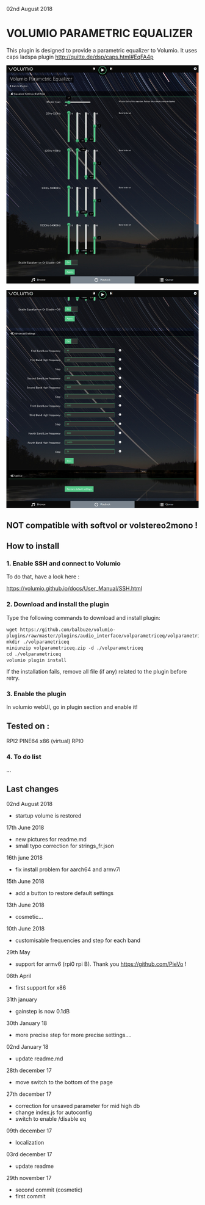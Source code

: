 02nd August 2018
#	VOLUMIO PARAMETRIC EQUALIZER

This plugin is designed to provide a parametric equalizer to Volumio.
It uses caps ladspa plugin
http://quitte.de/dsp/caps.html#EqFA4p


![Alt text](parametric-equalizer.jpg?raw=true "Parametric Equalizer")

![Alt text](parametric-equalizer-ranges-setting.jpg?raw=true "Parametric Equalizer ranges setting")

## NOT compatible with softvol or volstereo2mono !

## How to install

### 1. Enable SSH and connect to Volumio

To do that, have a look here :

https://volumio.github.io/docs/User_Manual/SSH.html


### 2. Download and install the plugin

Type the following commands to download and install plugin:

```
wget https://github.com/balbuze/volumio-plugins/raw/master/plugins/audio_interface/volparametriceq/volparametriceq.zip
mkdir ./volparametriceq
miniunzip volparametriceq.zip -d ./volparametriceq
cd ./volparametriceq
volumio plugin install
```
If the installation fails, remove all file (if any) related to the plugin before retry.

### 3. Enable the plugin

In volumio webUI, go in plugin section and enable it!

## Tested on :
RPI2
PINE64
x86 (virtual)
RPI0

### 4. To do list



...


## Last changes

02nd August 2018

- startup volume is restored

17th June 2018

- new pictures for readme.md
- small typo correction for strings_fr.json

16th june 2018

- fix install problem for aarch64 and armv7l

15th June 2018

- add a button to restore default settings

13th June 2018

- cosmetic...

10th June  2018

- customisable frequencies and step for each band

29th May

- support for armv6 (rpi0 rpi B). Thank you https://github.com/PieVo !

08th April
- first support for x86

31th january
- gainstep is now 0.1dB


30th January 18
- more precise step for more precise settings....

02nd January 18
- update readme.md

28th december 17
- move switch to the bottom of the page

27th december 17

- correction for unsaved parameter for mid high db
- change index.js for autoconfig
- switch to enable /disable eq

09th december 17

- localization

03rd december 17
- update readme

29th november 17
- second commit (cosmetic)
- first commit
